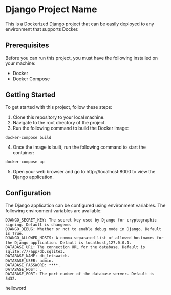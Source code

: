 # Django Project Name

This is a Dockerized Django project that can be easily deployed to any environment that supports Docker.

## Prerequisites

Before you can run this project, you must have the following installed on your machine:

- Docker
- Docker Compose

## Getting Started

To get started with this project, follow these steps:

1. Clone this repository to your local machine.
2. Navigate to the root directory of the project.
3. Run the following command to build the Docker image:
```
docker-compose build
```

4. Once the image is built, run the following command to start the container:

```
docker-compose up
```

5. Open your web browser and go to http://localhost:8000 to view the Django application.


## Configuration

The Django application can be configured using environment variables. The following environment variables are available:

    DJANGO_SECRET_KEY: The secret key used by Django for cryptographic signing. Default is changeme.
    DJANGO_DEBUG: Whether or not to enable debug mode in Django. Default is True.
    DJANGO_ALLOWED_HOSTS: A comma-separated list of allowed hostnames for the Django application. Default is localhost,127.0.0.1.
    DATABASE_URL: The connection URL for the database. Default is sqlite:////app/db.sqlite3.
    DATABASE_NAME: db_letswatch.
    DATABASE_USER: admin.
    DATABASE_PASSWORD: ****.
    DATABASE_HOST: .
    DATABASE_PORT: The port number of the database server. Default is 5432.

helloword
